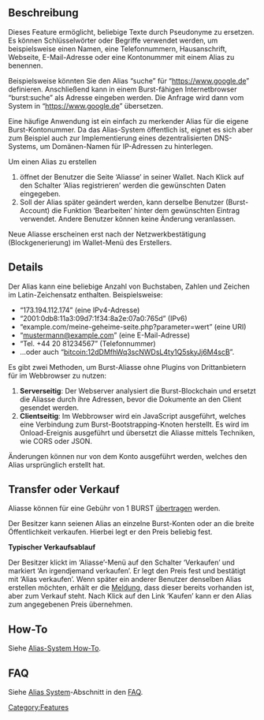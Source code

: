 <languages/>

Beschreibung
------------

Dieses Feature ermöglicht, beliebige Texte durch Pseudonyme zu ersetzen. Es können Schlüsselwörter oder Begriffe verwendet werden, um beispielsweise einen Namen, eine Telefonnummern, Hausanschrift, Webseite, E-Mail-Adresse oder eine Kontonummer mit einem Alias zu benennen.

Beispielsweise könnten Sie den Alias “suche” für “<https://www.google.de>” definieren. Anschließend kann in einem Burst-fähigen Internetbrowser “burst:suche” als Adresse eingeben werden. Die Anfrage wird dann vom System in “<https://www.google.de>” übersetzen.

Eine häufige Anwendung ist ein einfach zu merkender Alias für die eigene Burst-Kontonummer. Da das Alias-System öffentlich ist, eignet es sich aber zum Beispiel auch zur Implementierung eines dezentralisierten DNS-Systems, um Domänen-Namen für IP-Adressen zu hinterlegen.

Um einen Alias zu erstellen

1.  öffnet der Benutzer die Seite ‘Aliasse’ in seiner Wallet. Nach Klick auf den Schalter ‘Alias registrieren’ werden die gewünschten Daten eingegeben.
2.  Soll der Alias später geändert werden, kann derselbe Benutzer (Burst-Account) die Funktion ‘Bearbeiten’ hinter dem gewünschten Eintrag verwendet. Andere Benutzer können keine Änderung veranlassen.

Neue Aliasse erscheinen erst nach der Netzwerkbestätigung (Blockgenerierung) im Wallet-Menü des Erstellers.

Details
-------

Der Alias kann eine beliebige Anzahl von Buchstaben, Zahlen und Zeichen im Latin-Zeichensatz enthalten. Beispielsweise:

-   “173.194.112.174” (eine IPv4-Adresse)
-   “2001:0db8:11a3:09d7:1f34:8a2e:07a0:765d” (IPv6)
-   “example.com/meine-geheime-seite.php?parameter=wert” (eine URI)
-   “mustermann@example.com” (eine E-Mail-Adresse)
-   “Tel. +44 20 81234567” (Telefonnummer)
-   ...oder auch “<bitcoin:12dDMfhWq3scNWDsL4ty1Q5skyJj6M4scB>”.

Es gibt zwei Methoden, um Burst-Aliasse ohne Plugins von Drittanbietern für im Webbrowser zu nutzen:

1.  **Serverseitig**: Der Webserver analysiert die Burst-Blockchain und ersetzt die Aliasse durch ihre Adressen, bevor die Dokumente an den Client gesendet werden.
2.  **Clientseitig**: Im Webbrowser wird ein JavaScript ausgeführt, welches eine Verbindung zum Burst-Bootstrapping-Knoten herstellt. Es wird im Onload-Ereignis ausgeführt und übersetzt die Aliasse mittels Techniken, wie CORS oder JSON.

Änderungen können nur von dem Konto ausgeführt werden, welches den Alias ursprünglich erstellt hat.

Transfer oder Verkauf
---------------------

Aliasse können für eine Gebühr von 1 BURST [übertragen](how-to-createalias.md) werden.

Der Besitzer kann seienen Alias an einzelne Burst-Konten oder an die breite Öffentlichkeit verkaufen. Hierbei legt er den Preis beliebig fest.

**Typischer Verkaufsablauf**

Der Besitzer klickt im ‘Aliasse’-Menü auf den Schalter ‘Verkaufen’ und markiert ‘An irgendjemand verkaufen’. Er legt den Preis fest und bestätigt mit ‘Alias verkaufen’. Wenn später ein anderer Benutzer denselben Alias erstellen möchten, erhält er die [Meldung](-file-de-alias-kaufen-png.md), dass dieser bereits vorhanden ist, aber zum Verkauf steht. Nach Klick auf den Link ‘Kaufen’ kann er den Alias zum angegebenen Preis übernehmen.

How-To
------

Siehe [Alias-System How-To](how-to-alias.md).

FAQ
---

Siehe [Alias System](faq-the-burst-alias-system.md)-Abschnitt in den [FAQ](faq.md).

<Category:Features>
